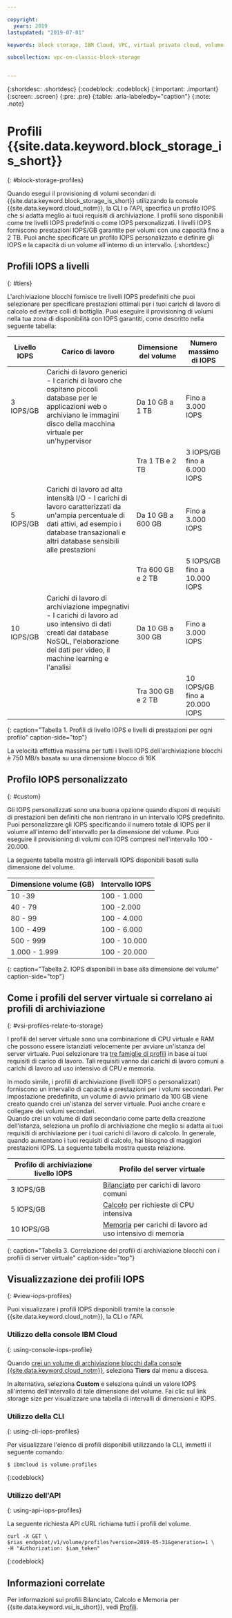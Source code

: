 ```yaml
---

copyright:
  years: 2019
lastupdated: "2019-07-01"

keywords: block storage, IBM Cloud, VPC, virtual private cloud, volume, profile, volume profile, data storage, storage profile, virtual server instance, instance

subcollection: vpc-on-classic-block-storage


---
```


{:shortdesc: .shortdesc}
{:codeblock: .codeblock}
{:important: .important}
{:screen: .screen}
{:pre: .pre}
{:table: .aria-labeledby="caption"}
{:note: .note}

# Profili {{site.data.keyword.block_storage_is_short}} 
{: #block-storage-profiles}

Quando esegui il provisioning di volumi secondari di {{site.data.keyword.block_storage_is_short}} utilizzando la console {{site.data.keyword.cloud_notm}}, la CLI o l'API, specifica un profilo IOPS che si adatta meglio ai tuoi requisiti di archiviazione. I profili sono disponibili come tre livelli IOPS predefiniti o come IOPS personalizzati.  I livelli IOPS forniscono prestazioni IOPS/GB garantite per volumi con una capacità fino a 2 TB. Puoi anche specificare un profilo IOPS personalizzato e definire gli IOPS e la capacità di un volume all'interno di un intervallo.
{:shortdesc}

## Profili IOPS a livelli
{: #tiers}

L'archiviazione blocchi fornisce tre livelli IOPS predefiniti che puoi selezionare per specificare prestazioni ottimali per i tuoi carichi di lavoro di calcolo ed evitare colli di bottiglia. Puoi eseguire il provisioning di volumi nella tua zona di disponibilità con IOPS garantiti, come descritto nella seguente tabella:

| Livello IOPS | Carico di lavoro | Dimensione del volume | Numero massimo di IOPS |
|-----------|----------|-------------|----------|
| 3 IOPS/GB | Carichi di lavoro generici - I carichi di lavoro che ospitano piccoli database per le applicazioni web o archiviano le immagini disco della macchina virtuale per un'hypervisor | Da 10 GB a 1 TB | Fino a 3.000 IOPS |
| | | Tra 1 TB e 2 TB | 3 IOPS/GB fino a 6.000 IOPS |
| 5 IOPS/GB | Carichi di lavoro ad alta intensità I/O - I carichi di lavoro caratterizzati da un'ampia percentuale di dati attivi, ad esempio i database transazionali e altri database sensibili alle prestazioni| Da 10 GB a 600 GB | Fino a 3.000 IOPS |
| | | Tra 600 GB e 2 TB | 5 IOPS/GB fino a 10.000 IOPS|
| 10 IOPS/GB | Carichi di lavoro di archiviazione impegnativi - I carichi di lavoro ad uso intensivo di dati creati dai database NoSQL, l'elaborazione dei dati per video, il machine learning e l'analisi | Da 10 GB a 300 GB | Fino a 3.000 IOPS |
| | | Tra 300 GB e 2 TB | 10 IOPS/GB fino a 20.000 IOPS |
{: caption="Tabella 1. Profili di livello IOPS e livelli di prestazioni per ogni profilo" caption-side="top"}

La velocità effettiva massima per tutti i livelli IOPS dell'archiviazione blocchi è 750 MB/s basata su una dimensione blocco di 16K

## Profilo IOPS personalizzato
{: #custom}

Gli IOPS personalizzati sono una buona opzione quando disponi di requisiti di prestazioni ben definiti che non rientrano in un intervallo IOPS predefinito. Puoi personalizzare gli IOPS specificando il numero totale di IOPS per il volume all'interno dell'intervallo per la dimensione del volume. Puoi eseguire il provisioning di volumi con IOPS compresi nell'intervallo 100 - 20.000.

La seguente tabella mostra gli intervalli IOPS disponibili basati sulla dimensione del volume.

| Dimensione volume (GB) | Intervallo IOPS |
|-------------|--------------|
| 10 -39   | 100 - 1.000 |
| 40 - 79 | 100 -2.000 |
| 80 - 99 | 100 - 4.000 |
| 100 - 499 | 100 - 6.000 |
| 500 - 999 | 100 - 10.000 |
| 1.000 - 1.999 | 100 - 20.000 |
{: caption="Tabella 2. IOPS disponibili in base alla dimensione del volume" caption-side="top"}

## Come i profili del server virtuale si correlano ai profili di archiviazione
{: #vsi-profiles-relate-to-storage}

I profili del server virtuale sono una combinazione di CPU virtuale e RAM che possono essere istanziati velocemente per avviare un'istanza del server virtuale.  Puoi selezionare tra [tre famiglie di profili](/docs/vpc-on-classic-vsi?topic=vpc-on-classic-vsi-profiles)
in base ai tuoi requisiti di carico di lavoro.  Tali requisiti vanno dai carichi di lavoro comuni a carichi di lavoro ad uso intensivo di CPU e memoria.  

In modo simile, i profili di archiviazione (livelli IOPS o personalizzati) forniscono un intervallo di capacità e prestazioni per i volumi secondari.  Per impostazione predefinita,
un volume di avvio primario da 100 GB viene creato quando crei un'istanza del server virtuale.  Puoi anche creare e collegare dei volumi secondari.  
Quando crei un volume di dati secondario come parte della creazione dell'istanza, seleziona un profilo di archiviazione che meglio si adatta ai tuoi
requisiti di archiviazione per i tuoi carichi di lavoro di calcolo. In generale, quando aumentano i tuoi requisiti di calcolo, hai bisogno di maggiori prestazioni IOPS.  La seguente tabella mostra questa relazione.

| Profilo di archiviazione livello IOPS | Profilo del server virtuale |
|-----------------|------------------------|
| 3 IOPS/GB       | [Bilanciato](/docs/vpc-on-classic-vsi?topic=vpc-on-classic-vsi-profiles#balanced) per carichi di lavoro comuni |
| 5 IOPS/GB       | [Calcolo](/docs/vpc-on-classic-vsi?topic=vpc-on-classic-vsi-profiles#compute) per richieste di CPU intensiva |
| 10 IOPS/GB      | [Memoria](/docs/vpc-on-classic-vsi?topic=vpc-on-classic-vsi-profiles#memory) per carichi di lavoro ad uso intensivo di memoria |
{: caption="Tabella 3. Correlazione dei profili di archiviazione blocchi con i profili di server virtuale" caption-side="top"}

## Visualizzazione dei profili IOPS
{: #view-iops-profiles}

Puoi visualizzare i profili IOPS disponibili tramite la console {{site.data.keyword.cloud_notm}}, la CLI o l'API.

### Utilizzo della console IBM Cloud
{: using-console-iops-profile}

 Quando [crei un volume di archiviazione blocchi dalla console {{site.data.keyword.cloud_notm}}](/docs/vpc-on-classic-block-storage?topic=vpc-on-classic-block-storage-creating-block-storage), seleziona **Tiers** dal menu a discesa.

 In alternativa, seleziona **Custom** e seleziona quindi un valore IOPS all'interno dell'intervallo di tale dimensione del volume. Fai clic sul link storage size per visualizzare una tabella di intervalli di dimensioni e IOPS.

 ### Utilizzo della CLI
 {: using-cli-iops-profiles}

 Per visualizzare l'elenco di profili disponibili utilizzando la CLI, immetti il seguente comando:
```
$ ibmcloud is volume-profiles
```
{:codeblock}

### Utilizzo dell'API
{: using-api-iops-profiles}

La seguente richiesta API cURL richiama tutti i profili del volume.

```
curl -X GET \
$rias_endpoint/v1/volume/profiles?version=2019-05-31&generation=1 \
-H "Authorization: $iam_token"
```
{:codeblock}

## Informazioni correlate

Per informazioni sui profili Bilanciato, Calcolo e Memoria per {{site.data.keyword.vsi_is_short}}, vedi [Profili](/docs/vpc-on-classic-vsi?topic=vpc-on-classic-vsi-profiles).
